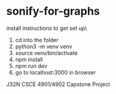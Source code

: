 # sonify-for-graphs

install instructions to get set up\
1. cd into the folder
2. python3 -m venv venv
3. source venv/bin/activate
4. npm install
5. npm run dev
6. go to localhost:3000 in browser

J32N CSCE 4901/4902 Capstone Project
